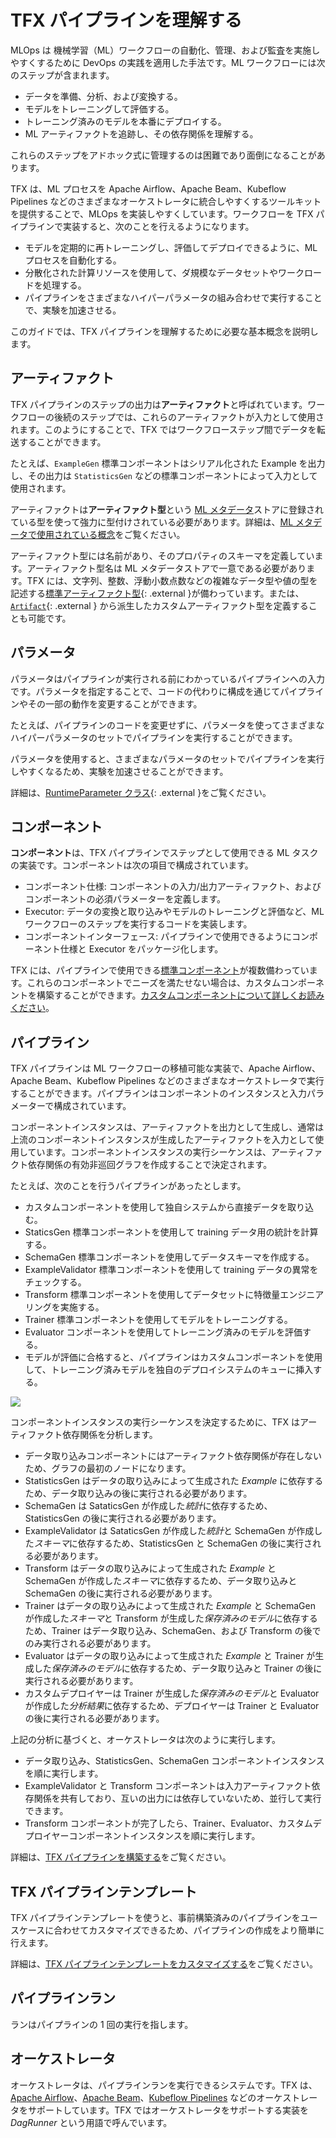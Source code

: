 # TFX パイプラインを理解する

MLOps は 機械学習（ML）ワークフローの自動化、管理、および監査を実施しやすくするために DevOps の実践を適用した手法です。ML ワークフローには次のステップが含まれます。

- データを準備、分析、および変換する。
- モデルをトレーニングして評価する。
- トレーニング済みのモデルを本番にデプロイする。
- ML アーティファクトを追跡し、その依存関係を理解する。

これらのステップをアドホック式に管理するのは困難であり面倒になることがあります。

TFX は、ML プロセスを Apache Airflow、Apache Beam、Kubeflow Pipelines などのさまざまなオーケストレータに統合しやすくするツールキットを提供することで、MLOps を実装しやすくしています。ワークフローを TFX パイプラインで実装すると、次のことを行えるようになります。

- モデルを定期的に再トレーニングし、評価してデプロイできるように、ML プロセスを自動化する。
- 分散化された計算リソースを使用して、ダ規模なデータセットやワークロードを処理する。
- パイプラインをさまざまなハイパーパラメータの組み合わせで実行することで、実験を加速させる。

このガイドでは、TFX パイプラインを理解するために必要な基本概念を説明します。

## アーティファクト

TFX パイプラインのステップの出力は**アーティファクト**と呼ばれています。ワークフローの後続のステップでは、これらのアーティファクトが入力として使用されます。このようにすることで、TFX ではワークフローステップ間でデータを転送することができます。

たとえば、`ExampleGen` 標準コンポーネントはシリアル化された Example を出力し、その出力は `StatisticsGen` などの標準コンポーネントによって入力として使用されます。

アーティファクトは**アーティファクト型**という  [ML メタデータ](mlmd.md)ストアに登録されている型を使って強力に型付けされている必要があります。詳細は、[ML メタデータで使用されている概念](mlmd.md#concepts)をご覧ください。

アーティファクト型には名前があり、そのプロパティのスキーマを定義しています。アーティファクト型名は ML メタデータストアで一意である必要があります。TFX には、文字列、整数、浮動小数点数などの複雑なデータ型や値の型を記述する[標準アーティファクト型](https://github.com/tensorflow/tfx/blob/master/tfx/types/standard_artifacts.py){: .external }が備わっています。または、[`Artifact`](https://github.com/tensorflow/tfx/blob/master/tfx/types/artifact.py){: .external } から派生したカスタムアーティファクト型を定義することも可能です。

## パラメータ

パラメータはパイプラインが実行される前にわかっているパイプラインへの入力です。パラメータを指定することで、コードの代わりに構成を通じてパイプラインやその一部の動作を変更することができます。

たとえば、パイプラインのコードを変更せずに、パラメータを使ってさまざまなハイパーパラメータのセットでパイプラインを実行することができます。

パラメータを使用すると、さまざまなパラメータのセットでパイプラインを実行しやすくなるため、実験を加速させることができます。

詳細は、[RuntimeParameter クラス](https://github.com/tensorflow/tfx/blob/master/tfx/orchestration/data_types.py){: .external }をご覧ください。

## コンポーネント

**コンポーネント**は、TFX パイプラインでステップとして使用できる ML タスクの実装です。コンポーネントは次の項目で構成されています。

- コンポーネント仕様: コンポーネントの入力/出力アーティファクト、およびコンポーネントの必須パラメーターを定義します。
- Executor:  データの変換と取り込みやモデルのトレーニングと評価など、ML ワークフローのステップを実行するコードを実装します。
- コンポーネントインターフェース: パイプラインで使用できるようにコンポーネント仕様と Executor をパッケージ化します。

TFX には、パイプラインで使用できる[標準コンポーネント](index.md#tfx-standard-components)が複数備わっています。これらのコンポーネントでニーズを満たせない場合は、カスタムコンポーネントを構築することができます。[カスタムコンポーネントについて詳しくお読みください](understanding_custom_components.md)。

## パイプライン

TFX パイプラインは ML ワークフローの移植可能な実装で、Apache Airflow、Apache Beam、Kubeflow Pipelines などのさまざまなオーケストレータで実行することができます。パイプラインはコンポーネントのインスタンスと入力パラメーターで構成されています。

コンポーネントインスタンスは、アーティファクトを出力として生成し、通常は上流のコンポーネントインスタンスが生成したアーティファクトを入力として使用しています。コンポーネントインスタンスの実行シーケンスは、アーティファクト依存関係の有効非巡回グラフを作成することで決定されます。

たとえば、次のことを行うパイプラインがあったとします。

- カスタムコンポーネントを使用して独自システムから直接データを取り込む。
- StaticsGen 標準コンポーネントを使用して training データ用の統計を計算する。
- SchemaGen 標準コンポーネントを使用してデータスキーマを作成する。
- ExampleValidator 標準コンポーネントを使用して training データの異常をチェックする。
- Transform 標準コンポーネントを使用してデータセットに特徴量エンジニアリングを実施する。
- Trainer 標準コンポーネントを使用してモデルをトレーニングする。
- Evaluator コンポーネントを使用してトレーニング済みのモデルを評価する。
- モデルが評価に合格すると、パイプラインはカスタムコンポーネントを使用して、トレーニング済みモデルを独自のデプロイシステムのキューに挿入する。

![](images/tfx_pipeline_graph.svg)

コンポーネントインスタンスの実行シーケンスを決定するために、TFX はアーティファクト依存関係を分析します。

- データ取り込みコンポーネントにはアーティファクト依存関係が存在しないため、グラフの最初のノードになります。
- StatisticsGen はデータの取り込みによって生成された *Example* に依存するため、データ取り込みの後に実行される必要があります。
- SchemaGen は SataticsGen が作成した*統計*に依存するため、StatisticsGen の後に実行される必要があります。
- ExampleValidator は SataticsGen が作成した*統計*と SchemaGen が作成した*スキーマ*に依存するため、StatisticsGen と SchemaGen の後に実行される必要があります。
- Transform はデータの取り込みによって生成された *Example* と SchemaGen が作成した*スキーマ*に依存するため、データ取り込みと SchemaGen の後に実行される必要があります。
- Trainer はデータの取り込みによって生成された *Example* と SchemaGen が作成した*スキーマ*と Transform が生成した*保存済みのモデル*に依存するため、Trainer はデータ取り込み、SchemaGen、および Transform の後でのみ実行される必要があります。
- Evaluator はデータの取り込みによって生成された *Example* と Trainer が生成した*保存済みのモデル*に依存するため、データ取り込みと Trainer の後に実行される必要があります。
- カスタムデプロイヤーは Trainer が生成した*保存済みのモデル*と Evaluator が作成した*分析結果*に依存するため、デプロイヤーは Trainer と Evaluator の後に実行される必要があります。

上記の分析に基づくと、オーケストレータは次のように実行します。

- データ取り込み、StatisticsGen、SchemaGen コンポーネントインスタンスを順に実行します。
- ExampleValidator と Transform コンポーネントは入力アーティファクト依存関係を共有しており、互いの出力には依存していないため、並行して実行できます。
- Transform コンポーネントが完了したら、Trainer、Evaluator、カスタムデプロイヤーコンポーネントインスタンスを順に実行します。

詳細は、[TFX パイプラインを構築する](build_tfx_pipeline.md)をご覧ください。

## TFX パイプラインテンプレート

TFX パイプラインテンプレートを使うと、事前構築済みのパイプラインをユースケースに合わせてカスタマイズできるため、パイプラインの作成をより簡単に行えます。

詳細は、[TFX パイプラインテンプレートをカスタマイズする](build_tfx_pipeline.md#pipeline-templates)をご覧ください。

## パイプラインラン

ランはパイプラインの 1 回の実行を指します。

## オーケストレータ

オーケストレータは、パイプラインランを実行できるシステムです。TFX は、[Apache Airflow](airflow.md)、[Apache Beam](beam.md)、[Kubeflow Pipelines](kubeflow.md) などのオーケストレータをサポートしています。TFX ではオーケストレータをサポートする実装を *DagRunner* という用語で呼んでいます。

